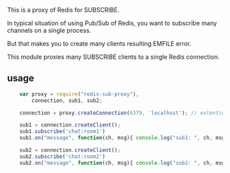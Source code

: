 This is a proxy of Redis for SUBSCRIBE.

In typical situation of using Pub/Sub of Redis, you want to subscribe many channels on a single process.

But that makes you to create many clients resulting EMFILE error.

This module proxies many SUBSCRIBE clients to a single Redis connection.

## usage
```js
    var proxy = require("redis-sub-proxy"),
        connection, sub1, sub2;

    connection = proxy.createConnection(6379, 'localhost'); // extention of redis.RedisClient

    sub1 = connection.createClient();
    sub1.subscribe('chat:room1')
    sub1.on("message", function(ch, msg){ console.log("sub1: ", ch, msg) })

    sub2 = connection.createClient();
    sub2.subscribe('chat:room2')
    sub2.on("message", function(ch, msg){ console.log("sub2: ", ch, msg) })
```
